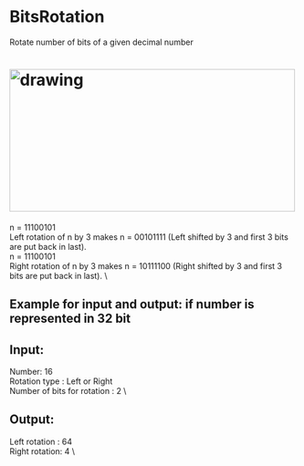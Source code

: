 # BitsRotation
Rotate number of bits of a given decimal number 

# <img src="https://scontent.fcai20-4.fna.fbcdn.net/v/t1.6435-9/178946586_2829025704003925_7377436379080386447_n.jpg?_nc_cat=102&ccb=1-3&_nc_sid=b9115d&_nc_ohc=dlCySPRCkFoAX_9e1ua&_nc_ht=scontent.fcai20-4.fna&oh=e63cd44c3d4a64fa05e194a472b25125&oe=60C270D4" alt="drawing" width="500" height="250" />

n = 11100101 \
Left rotation of n by 3 makes n = 00101111 (Left shifted by 3 and first 3 bits are put back in last). \
n = 11100101 \
Right rotation of n by 3 makes n = 10111100 (Right shifted by 3 and first 3 bits are put back in last). \

## Example for input and output: if number is represented in 32 bit

## Input:
Number: 16\
Rotation type : Left or Right \
Number of bits for rotation : 2 \

## Output:
Left rotation : 64 \
Right rotation: 4 \

